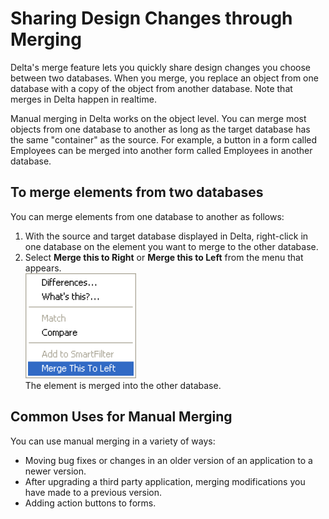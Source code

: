# Sharing Design Changes through Merging

Delta's merge feature lets you quickly share design changes you choose between two databases. When you merge, you replace an object from one database with a copy of the object from another database. Note that merges in Delta happen in realtime.

Manual merging in Delta works on the object level. You can merge most objects from one database to another as long as the target database has the same "container" as the source. For example, a button in a form called Employees can be merged into another form called Employees in another database.

## To merge elements from two databases
You can merge elements from one database to another as follows:

1. With the source and target database displayed in Delta, right-click in one database on the element you want to merge to the other database.
2. Select **Merge this to Right** or **Merge this to Left** from the menu that appears.  
   ![Merge Menu](img/merging.png)  
   The element is merged into the other database. 
   
## Common Uses for Manual Merging
You can use manual merging in a variety of ways:

* Moving bug fixes or changes in an older version of an application to a newer version.
* After upgrading a third party application, merging modifications you have made to a previous version.
* Adding action buttons to forms.